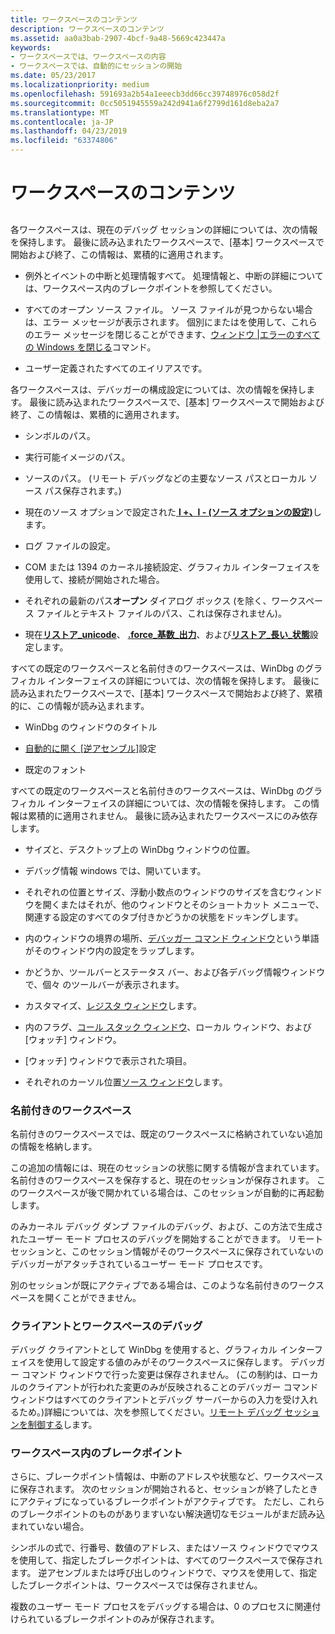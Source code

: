 ```yaml
---
title: ワークスペースのコンテンツ
description: ワークスペースのコンテンツ
ms.assetid: aa0a3bab-2907-4bcf-9a48-5669c423447a
keywords:
- ワークスペースでは、ワークスペースの内容
- ワークスペースでは、自動的にセッションの開始
ms.date: 05/23/2017
ms.localizationpriority: medium
ms.openlocfilehash: 591693a2b54a1eeecb3dd66cc39748976c058d2f
ms.sourcegitcommit: 0cc5051945559a242d941a6f2799d161d8eba2a7
ms.translationtype: MT
ms.contentlocale: ja-JP
ms.lasthandoff: 04/23/2019
ms.locfileid: "63374806"
---
```

# <a name="workspace-contents"></a>ワークスペースのコンテンツ


## <span id="ddk_workspace_contents_dbg"></span><span id="DDK_WORKSPACE_CONTENTS_DBG"></span>


各ワークスペースは、現在のデバッグ セッションの詳細については、次の情報を保持します。 最後に読み込まれたワークスペースで、[基本] ワークスペースで開始および終了、この情報は、累積的に適用されます。

-   例外とイベントの中断と処理情報すべて。 処理情報と、中断の詳細については、ワークスペース内のブレークポイントを参照してください。

-   すべてのオープン ソース ファイル。 ソース ファイルが見つからない場合は、エラー メッセージが表示されます。 個別にまたはを使用して、これらのエラー メッセージを閉じることができます、[ウィンドウ |エラーのすべての Windows を閉じる](window---close-all-error-windows.md)コマンド。

-   ユーザー定義されたすべてのエイリアスです。

各ワークスペースは、デバッガーの構成設定については、次の情報を保持します。 最後に読み込まれたワークスペースで、[基本] ワークスペースで開始および終了、この情報は、累積的に適用されます。

-   シンボルのパス。

-   実行可能イメージのパス。

-   ソースのパス。 (リモート デバッグなどの主要なソース パスとローカル ソース パス保存されます。)

-   現在のソース オプションで設定された[ **l +、l - (ソース オプションの設定)**](l---l---set-source-options-.md)します。

-   ログ ファイルの設定。

-   COM または 1394 のカーネル接続設定、グラフィカル インターフェイスを使用して、接続が開始された場合。

-   それぞれの最新のパス**オープン** ダイアログ ボックス (を除く、ワークスペース ファイルとテキスト ファイルのパス、これは保存されません)。

-   現在[**リストア\_unicode**](-enable-unicode--enable-unicode-display-.md)、 [ **.force\_基数\_出力**](-force-radix-output--use-radix-for-integers-.md)、および[**リストア\_長い\_状態**](-enable-long-status--enable-long-integer-display-.md)設定します。

すべての既定のワークスペースと名前付きのワークスペースは、WinDbg のグラフィカル インターフェイスの詳細については、次の情報を保持します。 最後に読み込まれたワークスペースで、[基本] ワークスペースで開始および終了、累積的に、この情報が読み込まれます。

-   WinDbg のウィンドウのタイトル

-   [自動的に開く [逆アセンブル]](window---automatically-open-disassembly.md)設定

-   既定のフォント

すべての既定のワークスペースと名前付きのワークスペースは、WinDbg のグラフィカル インターフェイスの詳細については、次の情報を保持します。 この情報は累積的に適用されません。 最後に読み込まれたワークスペースにのみ依存します。

-   サイズと、デスクトップ上の WinDbg ウィンドウの位置。

-   デバッグ情報 windows では、開いています。

-   それぞれの位置とサイズ、浮動小数点のウィンドウのサイズを含むウィンドウを開くまたはそれが、他のウィンドウとそのショートカット メニューで、関連する設定のすべてのタブ付きかどうかの状態をドッキングします。

-   内のウィンドウの境界の場所、[デバッガー コマンド ウィンドウ](debugger-command-window.md)という単語がそのウィンドウ内の設定をラップします。

-   かどうか、ツールバーとステータス バー、および各デバッグ情報ウィンドウで、個々 のツールバーが表示されます。

-   カスタマイズ、[レジスタ ウィンドウ](registers-window.md)します。

-   内のフラグ、[コール スタック ウィンドウ](calls-window.md)、ローカル ウィンドウ、および [ウォッチ] ウィンドウ。

-   [ウォッチ] ウィンドウで表示された項目。

-   それぞれのカーソル位置[ソース ウィンドウ](source-window.md)します。

### <a name="span-idnamedworkspacesspanspan-idnamedworkspacesspannamed-workspaces"></a><span id="named_workspaces"></span><span id="NAMED_WORKSPACES"></span>名前付きのワークスペース

名前付きのワークスペースでは、既定のワークスペースに格納されていない追加の情報を格納します。

この追加の情報には、現在のセッションの状態に関する情報が含まれています。 名前付きのワークスペースを保存すると、現在のセッションが保存されます。 このワークスペースが後で開かれている場合は、このセッションが自動的に再起動します。

のみカーネル デバッグ ダンプ ファイルのデバッグ、および、この方法で生成されたユーザー モード プロセスのデバッグを開始することができます。 リモート セッションと、このセッション情報がそのワークスペースに保存されていないのデバッガーがアタッチされているユーザー モード プロセスです。

別のセッションが既にアクティブである場合は、このような名前付きのワークスペースを開くことができません。

### <a name="span-iddebuggingclientsandworkspacesspanspan-iddebuggingclientsandworkspacesspandebugging-clients-and-workspaces"></a><span id="debugging_clients_and_workspaces"></span><span id="DEBUGGING_CLIENTS_AND_WORKSPACES"></span>クライアントとワークスペースのデバッグ

デバッグ クライアントとして WinDbg を使用すると、グラフィカル インターフェイスを使用して設定する値のみがそのワークスペースに保存します。 デバッガー コマンド ウィンドウで行った変更は保存されません。 (この制約は、ローカルのクライアントが行われた変更のみが反映されることのデバッガー コマンド ウィンドウはすべてのクライアントとデバッグ サーバーからの入力を受け入れるため。)詳細については、次を参照してください。[リモート デバッグ セッションを制御する](controlling-a-remote-debugging-session.md)します。

### <a name="span-idbreakpointsinworkspacesspanspan-idbreakpointsinworkspacesspanbreakpoints-in-workspaces"></a><span id="breakpoints_in_workspaces"></span><span id="BREAKPOINTS_IN_WORKSPACES"></span>ワークスペース内のブレークポイント

さらに、ブレークポイント情報は、中断のアドレスや状態など、ワークスペースに保存されます。 次のセッションが開始されると、セッションが終了したときにアクティブになっているブレークポイントがアクティブです。 ただし、これらのブレークポイントのものがありますいない解決適切なモジュールがまだ読み込まれていない場合。

シンボルの式で、行番号、数値のアドレス、またはソース ウィンドウでマウスを使用して、指定したブレークポイントは、すべてのワークスペースで保存されます。 逆アセンブルまたは呼び出しのウィンドウで、マウスを使用して、指定したブレークポイントは、ワークスペースでは保存されません。

複数のユーザー モード プロセスをデバッグする場合は、0 のプロセスに関連付けられているブレークポイントのみが保存されます。

 

 





